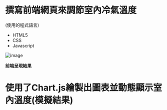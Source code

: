 # 撰寫前端網頁來調節室內冷氣溫度
  (使用的程式語言)
   * HTML5  
   * CSS
   * Javascript


![image](https://user-images.githubusercontent.com/58096503/204079534-82f01b4a-e8c2-484c-8d2a-3d2c874b12d9.png)

**前端呈現結果**


# 使用了Chart.js繪製出圖表並動態顯示室內溫度(模擬結果)

